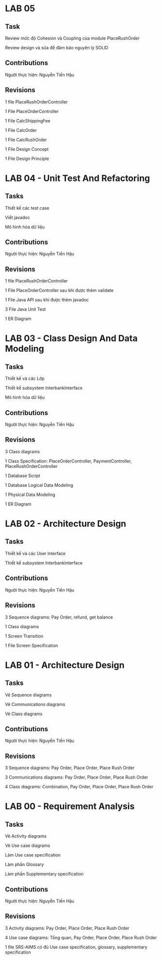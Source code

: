 # LAB 05
## Task
Review mức độ Cohesion và Coupling của module PlaceRushOrder

Review design và sửa để đảm bảo nguyên lý SOLID

## Contributions
Người thực hiện: Nguyễn Tiến Hậu

## Revisions
1 file PlaceRushOrderController

1 File PlaceOrderController

1 File CalcShippingFee

1 File CalcOrder

1 File CalcRushOrder

1 File Design Concept

1 File Design Principle

# LAB 04 - Unit Test And Refactoring
## Tasks
Thiết kế các test case

Viết javadoc

Mô hình hóa dữ liệu

## Contributions
Người thực hiện: Nguyễn Tiến Hậu

## Revisions
1 file PlaceRushOrderController

1 File PlaceOrderController sau khi được thêm validate

1 File Java API sau khi được thêm javadoc

3 File Java Unit Test

1 ER Diagram

# LAB 03 - Class Design And Data Modeling
## Tasks
Thiết kế và các Lớp

Thiết kế subsystem InterbankInterface

Mô hình hóa dữ liệu

## Contributions
Người thực hiện: Nguyễn Tiến Hậu

## Revisions
3 Class diagrams

1 Class Specification: PlaceOrderController, PaymentController, PlaceRushOrderController

1 Database Script

1 Database Logical Data Modeling

1 Physical Data Modeling

1 ER Diagram

# LAB 02 - Architecture Design
## Tasks
Thiết kế và các User Interface

Thiết kế subsystem InterbankInterface

## Contributions
Người thực hiện: Nguyễn Tiến Hậu

## Revisions
3 Sequence diagrams: Pay Order, refund, get balance

1 Class diagrams

1 Screen Transition

1 File Screen Specification

# LAB 01 - Architecture Design
## Tasks
Vẽ Sequence diagrams

Vẽ Communications diagrams

Vẽ Class diagrams

## Contributions
Người thực hiện: Nguyễn Tiến Hậu

## Revisions
3 Sequence diagrams: Pay Order, Place Order, Place Rush Order

3 Communications diagrams: Pay Order, Place Order, Place Rush Order

4 Class diagrams: Combination, Pay Order, Place Order, Place Rush Order

# LAB 00 - Requirement Analysis
## Tasks
Vẽ Activity diagrams

Vẽ Use case diagrams

Làm Use case specification

Làm phần Glossary

Làm phần Supplementary specification

## Contributions
Người thực hiện: Nguyễn Tiến Hậu

## Revisions
3 Activity diagrams: Pay Order, Place Order, Place Rush Order

4 Use case diagrams: Tổng quan, Pay Order, Place Order, Place Rush Order

1 file SRS-AIMS có đủ Use case specification, glossary, supplementary specification